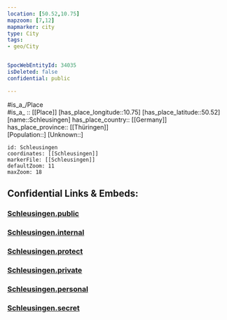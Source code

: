```yaml
---
location: [50.52,10.75] 
mapzoom: [7,12] 
mapmarker: city 
type: City
tags:
- geo/City


SpocWebEntityId: 34035
isDeleted: false
confidential: public

---
```

#is_a_/Place  
#is_a_ :: [[Place]] 
[has_place_longitude::10.75] 
[has_place_latitude::50.52] 
[name::Schleusingen] 
has_place_country:: [[Germany]]  
has_place_province:: [[Thüringen]]  
[Population::] 
[Unknown::] 


```leaflet
id: Schleusingen
coordinates: [[Schleusingen]] 
markerFile: [[Schleusingen]] 
defaultZoom: 11 
maxZoom: 18
```


## Confidential Links & Embeds: 

### [Schleusingen.public](/_public/\Earth\Continent\Europe\Europe~Central\Germany\Germany~East\Thüringen\counties~TH\Hildburghausen\cities~HildburghausenSchleusingen.public.md) 

### [Schleusingen.internal](/_internal/\Earth\Continent\Europe\Europe~Central\Germany\Germany~East\Thüringen\counties~TH\Hildburghausen\cities~HildburghausenSchleusingen.internal.md) 

### [Schleusingen.protect](/_protect/\Earth\Continent\Europe\Europe~Central\Germany\Germany~East\Thüringen\counties~TH\Hildburghausen\cities~HildburghausenSchleusingen.protect.md) 

### [Schleusingen.private](/_private/\Earth\Continent\Europe\Europe~Central\Germany\Germany~East\Thüringen\counties~TH\Hildburghausen\cities~HildburghausenSchleusingen.private.md) 

### [Schleusingen.personal](/_personal/\Earth\Continent\Europe\Europe~Central\Germany\Germany~East\Thüringen\counties~TH\Hildburghausen\cities~HildburghausenSchleusingen.personal.md) 

### [Schleusingen.secret](/_secret/\Earth\Continent\Europe\Europe~Central\Germany\Germany~East\Thüringen\counties~TH\Hildburghausen\cities~HildburghausenSchleusingen.secret.md)


